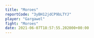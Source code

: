 ```yaml
---
title: "Moroes"
reportCode: "3yBH12jdCP9bLTYJ"
player: "Gargawel"
fight: "Moroes"
date: 2021-06-07T18:57:55.202000+00:00
---
```

